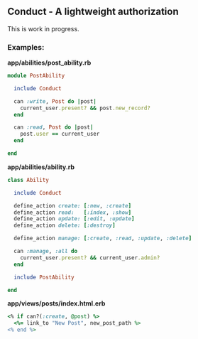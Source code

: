 Conduct - A lightweight authorization
---

This is work in progress.

### Examples:

**app/abilities/post_ability.rb**

```ruby
module PostAbility

  include Conduct

  can :write, Post do |post|
    current_user.present? && post.new_record?
  end

  can :read, Post do |post|
    post.user == current_user
  end

end

```

**app/abilities/ability.rb**

```ruby
class Ability

  include Conduct

  define_action create: [:new, :create]
  define_action read:   [:index, :show]
  define_action update: [:edit, :update]
  define_action delete: [:destroy]

  define_action manage: [:create, :read, :update, :delete]

  can :manage, :all do
    current_user.present? && current_user.admin?
  end

  include PostAbility

end

```

**app/views/posts/index.html.erb**

```ruby
<% if can?(:create, @post) %>
  <%= link_to "New Post", new_post_path %>
<% end %>
```
